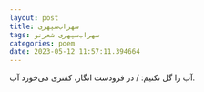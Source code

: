 ```yaml
---
layout: post
title: سهراب‌سپهری
tags: سهراب‌سپهری شعر‌نو
categories: poem
date: 2023-05-12 11:57:11.394664
---
```


آب را گل نکنیم: / در فرودست انگار، کفتری می‌خورد آب.